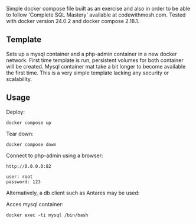 Simple docker compose file built as an exercise and also in order to be able to follow 'Complete SQL Mastery' available at codewithmosh.com. 
Tested with docker version 24.0.2 and docker compose 2.18.1.

## Template

Sets up a mysql container and a php-admin container in a new docker network. First time template is run, persistent volumes for both container will be created.  Mysql container mat take a bit longer to become available the first time. This is a very simple template lacking any security or scalability.

## Usage

Deploy:

    docker compose up

Tear down:

    docker compose down
    
Connect to php-admin using a browser:

    http://0.0.0.0:82

    user: root
    password: 123
    
Alternatively, a db client such as Antares may be used:


    
 
 Acces mysql container:
 
    docker exec -ti mysql /bin/bash
    
